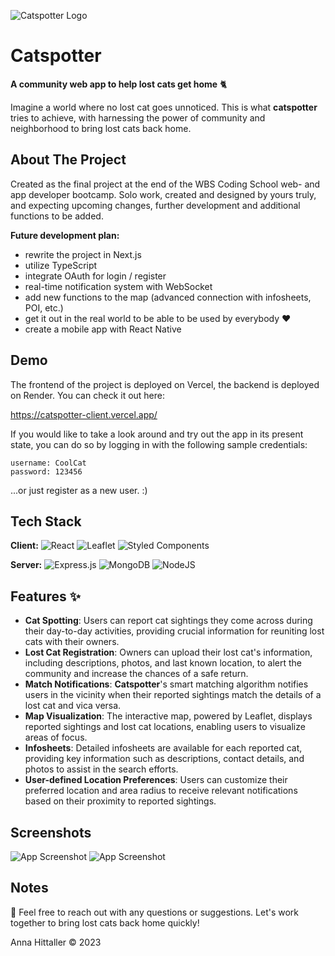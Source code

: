 
![Catspotter Logo](https://res.cloudinary.com/dgum1eu6e/image/upload/v1688899573/catspotter-assets/catspotter_logo_dark_mur6nz.png)


# Catspotter 
**A community web app to help lost cats get home** 🐈

Imagine a world where no lost cat goes unnoticed. This is what **catspotter** tries to achieve, with harnessing the power of community and neighborhood to bring lost cats back home.


## About The Project
Created as the final project at the end of the WBS Coding School web- and app developer bootcamp. Solo work, created and designed by yours truly, and expecting upcoming changes, further development and additional functions to be added.

**Future development plan:**
 - rewrite the project in Next.js
 - utilize TypeScript 
 - integrate OAuth for login / register
 - real-time notification system with WebSocket
 - add new functions to the map (advanced connection with infosheets, POI, etc.)
 - get it out in the real world to be able to be used by everybody ❤️
 - create a mobile app with React Native


## Demo

The frontend of the project is deployed on Vercel, the backend is deployed on Render.
You can check it out here: 

https://catspotter-client.vercel.app/

If you would like to take a look around and try out the app in its present state, you can do so by logging in with the following sample credentials:

````
username: CoolCat
password: 123456
````

...or just register as a new user. :) 


## Tech Stack

**Client:** 
![React](https://img.shields.io/badge/react-%2320232a.svg?style=for-the-badge&logo=react&logoColor=%2361DAFB) 
![Leaflet](https://img.shields.io/badge/Leaflet-white?style=for-the-badge&color=B3DF5F&logoColor=white&logo=leaflet) 
![Styled Components](https://img.shields.io/badge/styled--components-DB7093?style=for-the-badge&logo=styled-components&logoColor=white)

**Server:** 
![Express.js](https://img.shields.io/badge/express.js-%23404d59.svg?style=for-the-badge&logo=express&logoColor=%2361DAFB)
![MongoDB](https://img.shields.io/badge/MongoDB-%234ea94b.svg?style=for-the-badge&logo=mongodb&logoColor=white)
![NodeJS](https://img.shields.io/badge/node.js-6DA55F?style=for-the-badge&logo=node.js&logoColor=white)

## Features ✨

- **Cat Spotting**: Users can report cat sightings they come across during their day-to-day activities, providing crucial information for reuniting lost cats with their owners.
- **Lost Cat Registration**: Owners can upload their lost cat's information, including descriptions, photos, and last known location, to alert the community and increase the chances of a safe return.
- **Match Notifications**: **Catspotter**'s smart matching algorithm notifies users in the vicinity when their reported sightings match the details of a lost cat and vica versa.
- **Map Visualization**: The interactive map, powered by Leaflet, displays reported sightings and lost cat locations, enabling users to visualize areas of focus.
- **Infosheets**: Detailed infosheets are available for each reported cat, providing key information such as descriptions, contact details, and photos to assist in the search efforts.
- **User-defined Location Preferences**: Users can customize their preferred location and area radius to receive relevant notifications based on their proximity to reported sightings.

## Screenshots

<img src="https://res.cloudinary.com/dgum1eu6e/image/upload/v1690365456/map_e8rome.png" alt="App Screenshot" style="max-width: 350px;" />
<img src="https://res.cloudinary.com/dgum1eu6e/image/upload/v1690365781/infosheet2_dxyckf.jpg" alt="App Screenshot" style="max-width: 350px;" />



## Notes

👋 Feel free to reach out with any questions or suggestions. Let's work together to bring lost cats back home quickly!

Anna Hittaller © 2023
